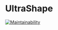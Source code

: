 # UltraShape

[![Maintainability](https://api.codeclimate.com/v1/badges/44425e015253d4eda053/maintainability)](https://codeclimate.com/github/baptiste-officiel/TAF/maintainability)
